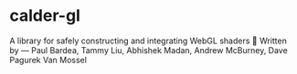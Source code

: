 # calder-gl
A library for safely constructing and integrating WebGL shaders
:art: Written by &mdash; Paul Bardea, Tammy Liu, Abhishek Madan, Andrew McBurney, Dave Pagurek Van Mossel
